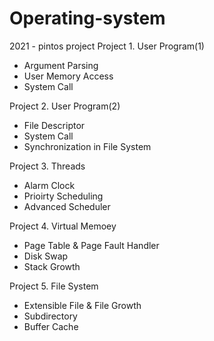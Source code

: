 # Operating-system
2021 - pintos project
Project 1. User Program(1)
- Argument Parsing
- User Memory Access
- System Call

Project 2. User Program(2)
- File Descriptor
- System Call
- Synchronization in File System

Project 3. Threads
- Alarm Clock
- Prioirty Scheduling
- Advanced Scheduler

Project 4. Virtual Memoey
- Page Table & Page Fault Handler
- Disk Swap
- Stack Growth

Project 5. File System
- Extensible File & File Growth
- Subdirectory
- Buffer Cache
